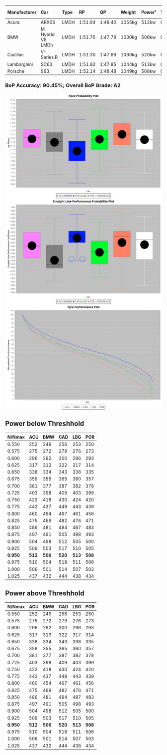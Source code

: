 |Manufacturer|Car|Type|RP|QP|Weight|Power¹|Threshhold|PINC|Power²|E/Stint|AVG Vmax|FDS|RDLC|L/Stint|BOP-Grade|ModelAccuracy|ModelPoints|Match%|
|:-|:-|:-|:-|:-|:-|:-|:-|:-|:-|:-|:-|:-|:-|:-|:-|:-|:-|:-|
|Acura|ARX06|LMDH|1:51.94|1:48.40|1055kg|512kw|0.0kph|0%|512kw|907MJ|278.91kph|-|1.01|29|+B1|100.00%|995|86.16%|
|BMW|M Hybrid V8 LMDh|LMDH|1:51.75|1:47.79|1030kg|506kw|0.0kph|0%|506kw|889MJ|276.31kph|-|1.04|29|~A1|98.60%|1690|99.96%|
|Cadillac|V-Series.R|LMDH|1:51.30|1:47.66|1060kg|520kw|0.0kph|0%|520kw|894MJ|280.13kph|-|1.01|29|-C1|98.38%|1765|78.50%|
|Lamborghini|SC63|LMDH|1:51.92|1:47.85|1044kg|513kw|0.0kph|0%|513kw|893MJ|277.97kph|-|1.05|29|+B1|96.77%|419|87.63%|
|Porsche|963|LMDH|1:52.14|1:48.48|1049kg|508kw|0.0kph|0%|508kw|892MJ|279.49kph|-|1.02|29|~A1|96.81%|5438|100.00%|

### BoP Accuracy: 90.45%; Overall BoP Grade: A2
![PACECHART](./IMG/OFFICIAL.png)
![STRAIGHTLINEPERFORMANCECHART](./IMG/OFFICIAL_sp.png)
![TYREPERFORMANCECHART](./IMG/OFFICIAL_tw.png)

## Power below Threshhold
|N/Nmax|ACU|BMW|CAD|LBG|POR|
|:-|:-|:-|:-|:-|:-|
|0.550|252|249|256|253|250|
|0.575|275|272|279|276|273|
|0.600|296|292|300|296|293|
|0.625|317|313|322|317|314|
|0.650|338|334|343|338|335|
|0.675|359|355|365|360|357|
|0.700|381|377|387|382|378|
|0.725|403|398|409|403|399|
|0.750|423|418|430|424|420|
|0.775|442|437|449|443|439|
|0.800|460|454|467|461|456|
|0.825|475|469|482|476|471|
|0.850|486|481|494|487|483|
|0.875|497|491|505|498|493|
|0.900|504|498|512|505|500|
|0.925|509|503|517|510|505|
|**0.950**|**512**|**506**|**520**|**513**|**508**|
|0.975|510|504|518|511|506|
|1.000|506|501|514|507|503|
|1.025|437|432|444|438|434|

## Power above Threshhold
|N/Nmax|ACU|BMW|CAD|LBG|POR|
|:-|:-|:-|:-|:-|:-|
|0.550|252|249|256|253|250|
|0.575|275|272|279|276|273|
|0.600|296|292|300|296|293|
|0.625|317|313|322|317|314|
|0.650|338|334|343|338|335|
|0.675|359|355|365|360|357|
|0.700|381|377|387|382|378|
|0.725|403|398|409|403|399|
|0.750|423|418|430|424|420|
|0.775|442|437|449|443|439|
|0.800|460|454|467|461|456|
|0.825|475|469|482|476|471|
|0.850|486|481|494|487|483|
|0.875|497|491|505|498|493|
|0.900|504|498|512|505|500|
|0.925|509|503|517|510|505|
|**0.950**|**512**|**506**|**520**|**513**|**508**|
|0.975|510|504|518|511|506|
|1.000|506|501|514|507|503|
|1.025|437|432|444|438|434|
